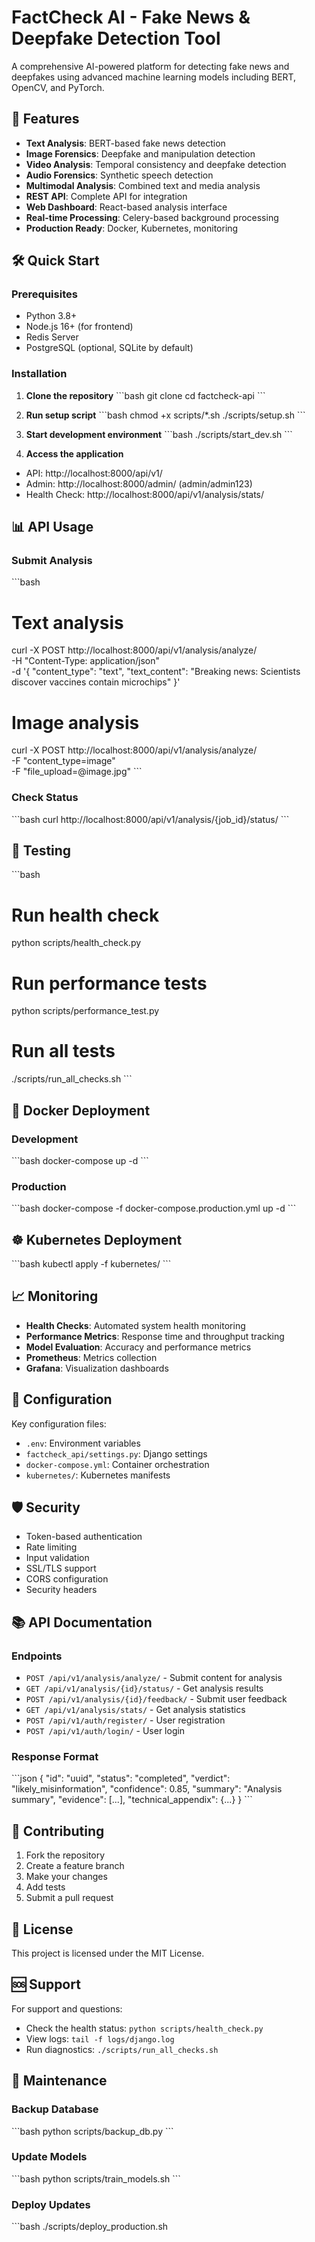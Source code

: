 # FactCheck AI - Fake News & Deepfake Detection Tool

A comprehensive AI-powered platform for detecting fake news and deepfakes using advanced machine learning models including BERT, OpenCV, and PyTorch.

## 🚀 Features

- **Text Analysis**: BERT-based fake news detection
- **Image Forensics**: Deepfake and manipulation detection
- **Video Analysis**: Temporal consistency and deepfake detection
- **Audio Forensics**: Synthetic speech detection
- **Multimodal Analysis**: Combined text and media analysis
- **REST API**: Complete API for integration
- **Web Dashboard**: React-based analysis interface
- **Real-time Processing**: Celery-based background processing
- **Production Ready**: Docker, Kubernetes, monitoring

## 🛠️ Quick Start

### Prerequisites

- Python 3.8+
- Node.js 16+ (for frontend)
- Redis Server
- PostgreSQL (optional, SQLite by default)

### Installation

1. **Clone the repository**
\`\`\`bash
git clone <repository-url>
cd factcheck-api
\`\`\`

2. **Run setup script**
\`\`\`bash
chmod +x scripts/*.sh
./scripts/setup.sh
\`\`\`

3. **Start development environment**
\`\`\`bash
./scripts/start_dev.sh
\`\`\`

4. **Access the application**
- API: http://localhost:8000/api/v1/
- Admin: http://localhost:8000/admin/ (admin/admin123)
- Health Check: http://localhost:8000/api/v1/analysis/stats/

## 📊 API Usage

### Submit Analysis

\`\`\`bash
# Text analysis
curl -X POST http://localhost:8000/api/v1/analysis/analyze/ \
  -H "Content-Type: application/json" \
  -d '{
    "content_type": "text",
    "text_content": "Breaking news: Scientists discover vaccines contain microchips"
  }'

# Image analysis
curl -X POST http://localhost:8000/api/v1/analysis/analyze/ \
  -F "content_type=image" \
  -F "file_upload=@image.jpg"
\`\`\`

### Check Status

\`\`\`bash
curl http://localhost:8000/api/v1/analysis/{job_id}/status/
\`\`\`

## 🧪 Testing

\`\`\`bash
# Run health check
python scripts/health_check.py

# Run performance tests
python scripts/performance_test.py

# Run all tests
./scripts/run_all_checks.sh
\`\`\`

## 🐳 Docker Deployment

### Development
\`\`\`bash
docker-compose up -d
\`\`\`

### Production
\`\`\`bash
docker-compose -f docker-compose.production.yml up -d
\`\`\`

## ☸️ Kubernetes Deployment

\`\`\`bash
kubectl apply -f kubernetes/
\`\`\`

## 📈 Monitoring

- **Health Checks**: Automated system health monitoring
- **Performance Metrics**: Response time and throughput tracking
- **Model Evaluation**: Accuracy and performance metrics
- **Prometheus**: Metrics collection
- **Grafana**: Visualization dashboards

## 🔧 Configuration

Key configuration files:
- `.env`: Environment variables
- `factcheck_api/settings.py`: Django settings
- `docker-compose.yml`: Container orchestration
- `kubernetes/`: Kubernetes manifests

## 🛡️ Security

- Token-based authentication
- Rate limiting
- Input validation
- SSL/TLS support
- CORS configuration
- Security headers

## 📚 API Documentation

### Endpoints

- `POST /api/v1/analysis/analyze/` - Submit content for analysis
- `GET /api/v1/analysis/{id}/status/` - Get analysis results
- `POST /api/v1/analysis/{id}/feedback/` - Submit user feedback
- `GET /api/v1/analysis/stats/` - Get analysis statistics
- `POST /api/v1/auth/register/` - User registration
- `POST /api/v1/auth/login/` - User login

### Response Format

\`\`\`json
{
  "id": "uuid",
  "status": "completed",
  "verdict": "likely_misinformation",
  "confidence": 0.85,
  "summary": "Analysis summary",
  "evidence": [...],
  "technical_appendix": {...}
}
\`\`\`

## 🤝 Contributing

1. Fork the repository
2. Create a feature branch
3. Make your changes
4. Add tests
5. Submit a pull request

## 📄 License

This project is licensed under the MIT License.

## 🆘 Support

For support and questions:
- Check the health status: `python scripts/health_check.py`
- View logs: `tail -f logs/django.log`
- Run diagnostics: `./scripts/run_all_checks.sh`

## 🔄 Maintenance

### Backup Database
\`\`\`bash
python scripts/backup_db.py
\`\`\`

### Update Models
\`\`\`bash
python scripts/train_models.sh
\`\`\`

### Deploy Updates
\`\`\`bash
./scripts/deploy_production.sh
